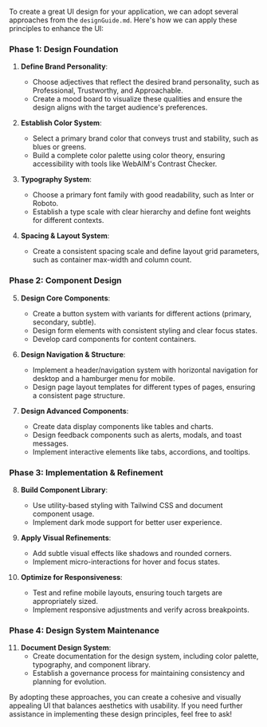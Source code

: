 To create a great UI design for your application, we can adopt several approaches from the `designGuide.md`. Here's how we can apply these principles to enhance the UI:

### Phase 1: Design Foundation

1. **Define Brand Personality**:

   - Choose adjectives that reflect the desired brand personality, such as Professional, Trustworthy, and Approachable.
   - Create a mood board to visualize these qualities and ensure the design aligns with the target audience's preferences.

2. **Establish Color System**:

   - Select a primary brand color that conveys trust and stability, such as blues or greens.
   - Build a complete color palette using color theory, ensuring accessibility with tools like WebAIM's Contrast Checker.

3. **Typography System**:

   - Choose a primary font family with good readability, such as Inter or Roboto.
   - Establish a type scale with clear hierarchy and define font weights for different contexts.

4. **Spacing & Layout System**:
   - Create a consistent spacing scale and define layout grid parameters, such as container max-width and column count.

### Phase 2: Component Design

5. **Design Core Components**:

   - Create a button system with variants for different actions (primary, secondary, subtle).
   - Design form elements with consistent styling and clear focus states.
   - Develop card components for content containers.

6. **Design Navigation & Structure**:

   - Implement a header/navigation system with horizontal navigation for desktop and a hamburger menu for mobile.
   - Design page layout templates for different types of pages, ensuring a consistent page structure.

7. **Design Advanced Components**:
   - Create data display components like tables and charts.
   - Design feedback components such as alerts, modals, and toast messages.
   - Implement interactive elements like tabs, accordions, and tooltips.

### Phase 3: Implementation & Refinement

8. **Build Component Library**:

   - Use utility-based styling with Tailwind CSS and document component usage.
   - Implement dark mode support for better user experience.

9. **Apply Visual Refinements**:

   - Add subtle visual effects like shadows and rounded corners.
   - Implement micro-interactions for hover and focus states.

10. **Optimize for Responsiveness**:
    - Test and refine mobile layouts, ensuring touch targets are appropriately sized.
    - Implement responsive adjustments and verify across breakpoints.

### Phase 4: Design System Maintenance

11. **Document Design System**:
    - Create documentation for the design system, including color palette, typography, and component library.
    - Establish a governance process for maintaining consistency and planning for evolution.

By adopting these approaches, you can create a cohesive and visually appealing UI that balances aesthetics with usability. If you need further assistance in implementing these design principles, feel free to ask!
